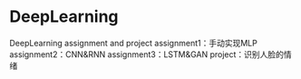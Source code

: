 # DeepLearning
DeepLearning assignment and project
assignment1：手动实现MLP
assignment2：CNN&RNN
assignment3：LSTM&GAN
project：识别人脸的情绪
